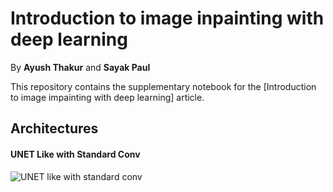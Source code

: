 # Introduction to image inpainting with deep learning

By **Ayush Thakur** and **Sayak Paul**

This repository contains the supplementary notebook for the [Introduction to image impainting with deep learning] article. 


## Architectures 

#### UNET Like with Standard Conv

![UNET like with standard conv](https://github.com/ayulockin/deepimageimpainting/blob/master/images/model_unet_like.png)
